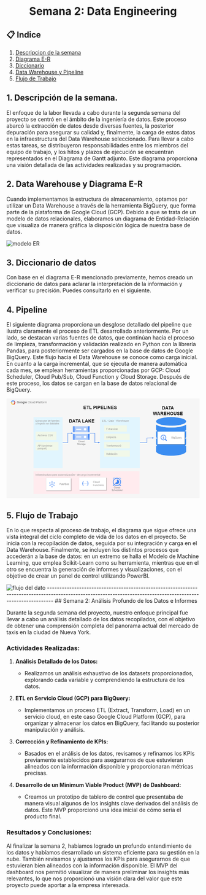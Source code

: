 <h1 align="center">  Semana 2: Data Engineering </h1>

## 📋 Indice
1. [Descripcion de la semana](#descripcion)
2. [Diagrama E-R](#e-r)
3. [Diccionario](#dicc)
4. [Data Warehouse y Pipeline](#dw)
5. [Flujo de Trabajo](#workflow)

## 1. Descripción de la semana. <a name="descripcion"></a>

El enfoque de la labor llevada a cabo durante la segunda semana del proyecto se centró en el ámbito de la ingeniería de datos. Este proceso abarcó la extracción de datos desde diversas fuentes, la posterior depuración para asegurar su calidad y, finalmente, la carga de estos datos en la infraestructura del Data Warehouse seleccionado. Para llevar a cabo estas tareas, se distribuyeron responsabilidades entre los miembros del equipo de trabajo, y los hitos y plazos de ejecución se encuentran representados en el Diagrama de Gantt adjunto. Este diagrama proporciona una visión detallada de las actividades realizadas y su programación.


## 2. Data Warehouse y Diagrama E-R <a name="e-r"></a>
Cuando implementamos la estructura de almacenamiento, optamos por utilizar un Data Warehouse a través de la herramienta BigQuery, que forma parte de la plataforma de Google Cloud (GCP). Debido a que se trata de un modelo de datos relacionales, elaboramos un diagrama de Entidad-Relación que visualiza de manera gráfica la disposición lógica de nuestra base de datos.

<img src="src/modelo_er.drawio(1).png" alt="modelo ER">

## 3. Diccionario de datos <a name="dicc"></a>

Con base en el diagrama E-R mencionado previamente, hemos creado un diccionario de datos para aclarar la interpretación de la información y verificar su precisión. Puedes consultarlo en el siguiente.


## 4. Pipeline <a name="dw"></a>

El siguiente diagrama proporciona un desglose detallado del pipeline que ilustra claramente el proceso de ETL desarrollado anteriormente. Por un lado, se destacan varias fuentes de datos, que continúan hacia el proceso de limpieza, transformación y validación realizado en Python con la librería Pandas, para posteriormente ser cargados en la base de datos de Google BigQuery. Este flujo hacia el Data Warehouse se conoce como carga inicial. En cuanto a la carga incremental, que se ejecuta de manera automática cada mes, se emplean herramientas proporcionadas por GCP: Cloud Scheduler, Cloud Pub/Sub, Cloud Function y Cloud Storage. Después de este proceso, los datos se cargan en la base de datos relacional de BigQuery.

<img src="src/ETL.drawio.png" alt="pipelines">

## 5. Flujo de Trabajo <a name="workflow"></a>

En lo que respecta al proceso de trabajo, el diagrama que sigue ofrece una vista integral del ciclo completo de vida de los datos en el proyecto. Se inicia con la recopilación de datos, seguida por su integración y carga en el Data Warehouse. Finalmente, se incluyen los distintos procesos que accederán a la base de datos: en un extremo se halla el Modelo de Machine Learning, que emplea Scikit-Learn como su herramienta, mientras que en el otro se encuentra la generación de informes y visualizaciones, con el objetivo de crear un panel de control utilizando PowerBI.

<img src="flujo_del_dato.drawio.png" alt="flujo del dato">
--------------------------------------------------------------------------------------------------------------------------------------------------------------
## Semana 2: Análisis Profundo de los Datos e Informes

Durante la segunda semana del proyecto, nuestro enfoque principal fue llevar a cabo un análisis detallado de los datos recopilados, con el objetivo de obtener una comprensión completa del panorama actual del mercado de taxis en la ciudad de Nueva York.

### Actividades Realizadas:

1. **Análisis Detallado de los Datos:**
   - Realizamos un análisis exhaustivo de los datasets proporcionados, explorando cada variable y comprendiendo la estructura de los datos.

2. **ETL en Servicio Cloud (GCP) para BigQuery:**
   - Implementamos un proceso ETL (Extract, Transform, Load) en un servicio cloud, en este caso Google Cloud Platform (GCP), para organizar y almacenar los datos en BigQuery, facilitando su posterior manipulación y análisis.

3. **Corrección y Refinamiento de KPIs:**
   - Basados en el análisis de los datos, revisamos y refinamos los KPIs previamente establecidos para asegurarnos de que estuvieran alineados con la información disponible y proporcionaran métricas precisas.

4. **Desarrollo de un Minimum Viable Product (MVP) de Dashboard:**
   - Creamos un prototipo de tablero de control que presentaba de manera visual algunos de los insights clave derivados del análisis de datos. Este MVP proporcionó una idea inicial de cómo sería el producto final.

### Resultados y Conclusiones:

Al finalizar la semana 2, habíamos logrado un profundo entendimiento de los datos y habíamos desarrollado un sistema eficiente para su gestión en la nube. También revisamos y ajustamos los KPIs para asegurarnos de que estuvieran bien alineados con la información disponible. El MVP del dashboard nos permitió visualizar de manera preliminar los insights más relevantes, lo que nos proporcionó una visión clara del valor que este proyecto puede aportar a la empresa interesada.
